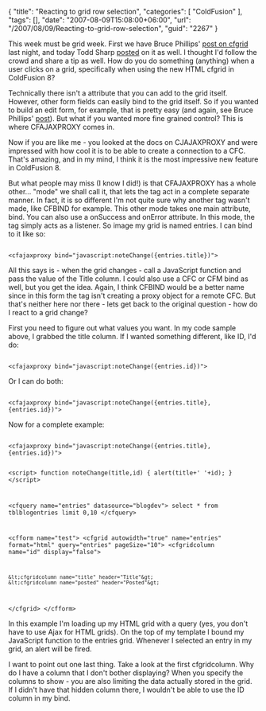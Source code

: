 {
	"title": "Reacting to grid row selection",
	"categories": [
		"ColdFusion"
	],
	"tags": [],
	"date": "2007-08-09T15:08:00+06:00",
	"url": "/2007/08/09/Reacting-to-grid-row-selection",
	"guid": "2267"
}

This week must be grid week. First we have Bruce Phillips' <a href="http://www.brucephillips.name/blog/index.cfm/2007/8/8/Updating-and-Adding-Records-Being-Displayed-In-ColdFusion-8s-cfgrid">post on cfgrid</a> last night, and today Todd Sharp <a href="http://cfsilence.com/blog/client/index.cfm/2007/8/9/Filtering-Records-In-An-Ajax-Grid">posted</a> on it as well. I thought I'd follow the crowd and share a tip as well. How do you do something (anything) when a user clicks on a grid, specifically when using the new HTML cfgrid in ColdFusion 8?
<!--more-->
Technically there isn't a attribute that you can add to the grid itself. However, other form fields can easily bind to the grid itself. So if you wanted to build an edit form, for example, that is pretty easy (and again, see Bruce Phillips' <a href="http://www.brucephillips.name/blog/index.cfm/2007/8/8/Updating-and-Adding-Records-Being-Displayed-In-ColdFusion-8s-cfgrid">post</a>).
But what if you wanted more fine grained control? This is where CFAJAXPROXY comes in.

Now if you are like me - you looked at the docs on CJAJAXPROXY and were impressed with how cool it is to be able to create a connection to a CFC. That's amazing, and in my mind, I think it is the most impressive new feature in ColdFusion 8.

But what people may miss (I know I did!) is that CFAJAXPROXY has a whole other... "mode" we shall call it, that lets the tag act in a complete separate manner. In fact, it is so different I'm not quite sure why another tag wasn't made, like CFBIND for example. This other mode takes one main attribute, bind. You can also use a onSuccess and onError attribute. In this mode, the tag simply acts as a listener. So image my grid is named entries. I can bind to it like so:

<code>
&lt;cfajaxproxy bind="javascript:noteChange({entries.title})"&gt;
</code>

All this says is - when the grid changes - call a JavaScript function and pass the value of the Title column. I could also use a CFC or CFM bind as well, but you get the idea. Again, I think CFBIND would be a better name since in this form the tag isn't creating a proxy object for a remote CFC. But that's neither here nor there - lets get back to the original question - how do I react to a grid change?

First you need to figure out what values you want. In my code sample above, I grabbed the title column. If I wanted something different, like ID, I'd do:

<code>
&lt;cfajaxproxy bind="javascript:noteChange({entries.id})"&gt;
</code>

Or I can do both:

<code>
&lt;cfajaxproxy bind="javascript:noteChange({entries.title},{entries.id})"&gt;
</code>

Now for a complete example:

<code>
&lt;cfajaxproxy bind="javascript:noteChange({entries.title},{entries.id})"&gt;

&lt;script&gt;
function noteChange(title,id) {
	alert(title+' '+id);
}
&lt;/script&gt;

&lt;cfquery name="entries" datasource="blogdev"&gt;
select	*
from	tblblogentries
limit   0,10
&lt;/cfquery&gt;

&lt;cfform name="test"&gt;
&lt;cfgrid autowidth="true" name="entries" format="html" query="entries" pageSize="10"&gt;
	&lt;cfgridcolumn name="id" display="false"&gt;

	&lt;cfgridcolumn name="title" header="Title"&gt;
	&lt;cfgridcolumn name="posted" header="Posted"&gt;
&lt;/cfgrid&gt;
&lt;/cfform&gt;
</code>

In this example I'm loading up my HTML grid with a query (yes, you don't have to use Ajax for HTML grids). On the top of my template I bound my JavaScript function to the entries grid. Whenever I selected an entry in my grid, an alert will be fired.

I want to point out one last thing. Take a look at the first cfgridcolumn. Why do I have a column that I don't bother displaying? When you specify the columns to show - you are also limiting the data actually stored in the grid. If I didn't have that hidden column there, I wouldn't be able to use the ID column in my bind.